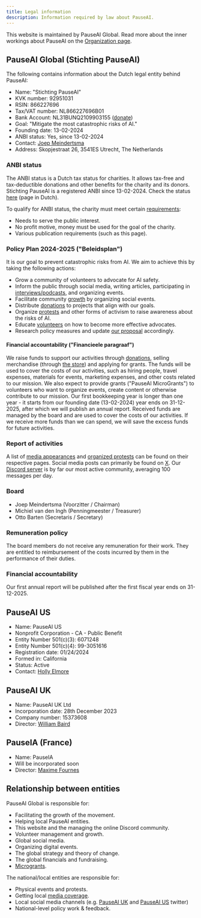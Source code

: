 ```yaml
---
title: Legal information
description: Information required by law about PauseAI.
---
```


This website is maintained by PauseAI Global.
Read more about the inner workings about PauseAI on the [Organization page](/organization).

## PauseAI Global (Stichting PauseAI)

The following contains information about the Dutch legal entity behind PauseAI:

- Name: "Stichting PauseAI"
- KVK number: 92951031
- RSIN: 866227696
- Tax/VAT number: NL866227696B01
- Bank Account: NL31BUNQ2109903155 ([donate](/donate))
- Goal: "Mitigate the most catastrophic risks of AI."
- Founding date: 13-02-2024
- ANBI status: Yes, since 13-02-2024
- Contact: [Joep Meindertsma](mailto:joep@pauseai.info)
- Address: Skopjestraat 26, 3541ES Utrecht, The Netherlands

### ANBI status

The ANBI status is a Dutch tax status for charities.
It allows tax-free and tax-deductible donations and other benefits for the charity and its donors.
Stichting PauseAI is a registered ANBI since 13-02-2024. Check the status [here](https://www.belastingdienst.nl/wps/wcm/connect/nl/aftrek-en-kortingen/content/anbi-status-controleren) (page in Dutch).

To qualify for ANBI status, the charity must meet certain [requirements](https://www.belastingdienst.nl/wps/wcm/connect/bldcontenten/belastingdienst/business/business-public-benefit-organisations/public_benefit_organisations/conditions_pbos/which_conditions_must_be_met_by_pbo):

- Needs to serve the public interest.
- No profit motive, money must be used for the goal of the charity.
- Various publication requirements (such as this page).

### Policy Plan 2024-2025 ("Beleidsplan")

It is our goal to prevent catastrophic risks from AI. We aim to achieve this by taking the following actions:

- Grow a community of volunteers to advocate for AI safety.
- Inform the public through social media, writing articles, participating in [interviews/podcasts](/press), and organizing events.
- Facilitate community [growth](/growth-strategy) by organizing social events.
- Distribute [donations](/donate) to projects that align with our goals.
- Organize [protests](/protests) and other forms of activism to raise awareness about the risks of AI.
- Educate [volunteers](/join) on how to become more effective advocates.
- Research policy measures and update [our proposal](/proposal) accordingly.

#### Financial accountability ("Financieele paragraaf")

We raise funds to support our activities through [donations](/donate), selling merchandise (through [the store](https://pauseai-shop.fourthwall.com/)) and applying for grants.
The funds will be used to cover the costs of our activities, such as hiring people, travel expenses, materials for events, marketing expenses, and other costs related to our mission.
We also expect to provide grants ("PauseAI MicroGrants") to volunteers who want to organize events, create content or otherwise contribute to our mission.
Our first bookkeeping year is longer than one year - it starts from our founding date (13-02-2024) year ends on 31-12-2025, after which we will publish an annual report.
Received funds are managed by the board and are used to cover the costs of our activities.
If we receive more funds than we can spend, we will save the excess funds for future activities.

### Report of activities

A list of [media appearances](/press) and [organized protests](/protests) can be found on their respective pages.
Social media posts can primarily be found on [X](https://x.com/PauseAI).
Our [Discord server](https://discord.gg/T3YrWUJsJ5) is by far our most active community, averaging 100 messages per day.

### Board

- Joep Meindertsma (Voorzitter / Chairman)
- Michiel van den Ingh (Penningmeester / Treasurer)
- Otto Barten (Secretaris / Secretary)

### Remuneration policy

The board members do not receive any remuneration for their work.
They are entitled to reimbursement of the costs incurred by them in the performance of their duties.

### Financial accountability

Our first annual report will be published after the first fiscal year ends on 31-12-2025.

## PauseAI US

- Name: PauseAI US
- Nonprofit Corporation - CA - Public Benefit
- Entity Number 501(c)(3): 6071248
- Entity Number 501(c)(4): 99-3051616
- Registration date: 01/24/2024
- Formed in: California
- Status: Active
- Contact: [Holly Elmore](mailto:holly@pauseai.info)

## PauseAI UK

- Name: PauseAI UK Ltd
- Incorporation date: 28th December 2023
- Company number: 15373608
- Director: [William Baird](mailto:william@pauseai.info)

## PauseIA (France)

- Name: PauseIA
- Will be incorporated soon
- Director: [Maxime Fournes](mailto:maxime@pauseai.info)

## Relationship between entities

PauseAI Global is responsible for:

- Facilitating the growth of the movement.
- Helping local PauseAI entities.
- This website and the managing the online Discord community.
- Volunteer management and growth.
- Global social media.
- Organizing digital events.
- The global strategy and theory of change.
- The global financials and fundraising.
- [Microgrants](/microgrants).

The national/local entities are responsible for:

- Physical events and protests.
- Getting local [media coverage](/).
- Local social media channels (e.g. [PauseAI UK](https://twitter.com/PauseAI_UK) and [PauseAI US](https://twitter.com/PauseAIus) twitter)
- National-level policy work & feedback.
